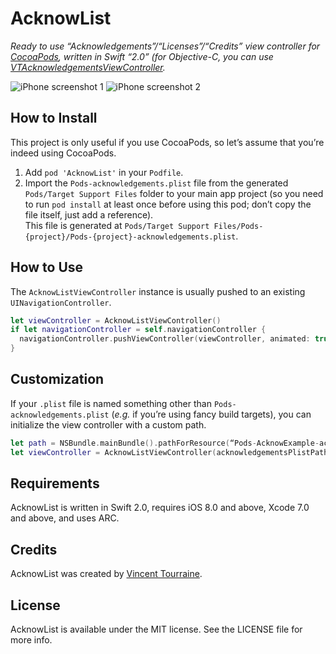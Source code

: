 # AcknowList

_Ready to use “Acknowledgements”/“Licenses”/“Credits” view controller for [CocoaPods](http://cocoapods.org/), written in Swift “2.0” (for Objective-C, you can use [VTAcknowledgementsViewController](https://github.com/vtourraine/VTAcknowledgementsViewController)._

![iPhone screenshot 1](http://vtourraine.github.io/VTAcknowledgementsViewController/screenshots/iPhone-300-01.png)
![iPhone screenshot 2](http://vtourraine.github.io/VTAcknowledgementsViewController/screenshots/iPhone-300-02.png)


## How to Install

This project is only useful if you use CocoaPods, so let’s assume that you’re indeed using CocoaPods.

1. Add `pod 'AcknowList'` in your `Podfile`.
2. Import the `Pods-acknowledgements.plist` file from the generated `Pods/Target Support Files` folder to your main app project (so you need to run `pod install` at least once before using this pod; don’t copy the file itself, just add a reference).  
This file is generated at `Pods/Target Support Files/Pods-{project}/Pods-{project}-acknowledgements.plist`.  


## How to Use

The `AcknowListViewController` instance is usually pushed to an existing `UINavigationController`.

``` swift
let viewController = AcknowListViewController()
if let navigationController = self.navigationController {
  navigationController.pushViewController(viewController, animated: true)
}
```


## Customization

If your `.plist` file is named something other than `Pods-acknowledgements.plist` (_e.g._ if you’re using fancy build targets), you can initialize the view controller with a custom path.

``` swift
let path = NSBundle.mainBundle().pathForResource(“Pods-AcknowExample-acknowledgements”, ofType: “plist”)
let viewController = AcknowListViewController(acknowledgementsPlistPath: path)
```


## Requirements

AcknowList is written in Swift 2.0, requires iOS 8.0 and above, Xcode 7.0 and above, and uses ARC.


## Credits

AcknowList was created by [Vincent Tourraine](http://www.vtourraine.net).


## License

AcknowList is available under the MIT license. See the LICENSE file for more info.
